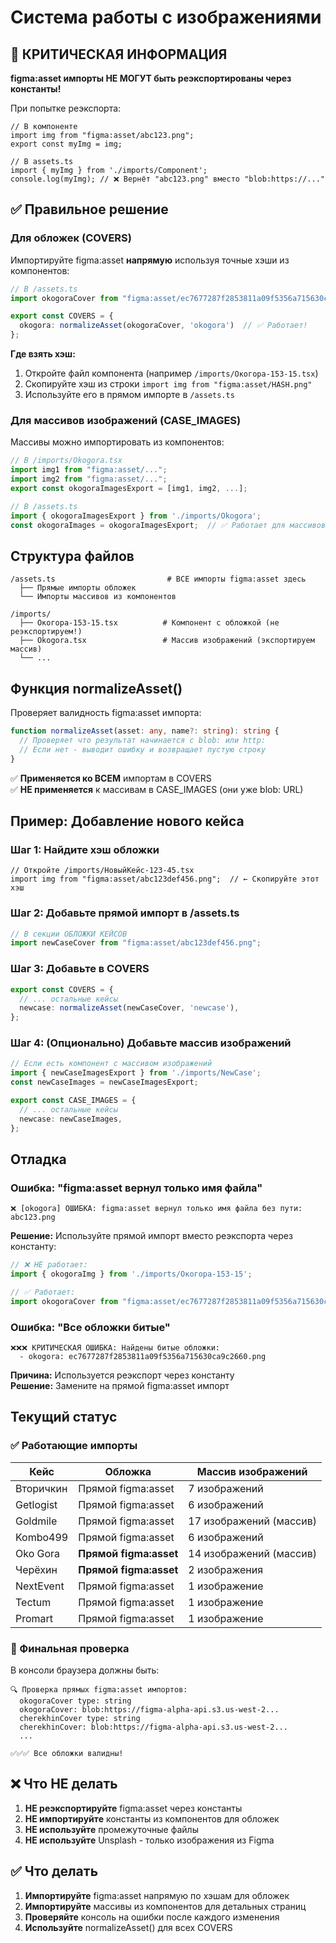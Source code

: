 # Система работы с изображениями

## 🔴 КРИТИЧЕСКАЯ ИНФОРМАЦИЯ

**figma:asset импорты НЕ МОГУТ быть реэкспортированы через константы!**

При попытке реэкспорта:
```tsx
// В компоненте
import img from "figma:asset/abc123.png";
export const myImg = img;

// В assets.ts
import { myImg } from './imports/Component';
console.log(myImg); // ❌ Вернёт "abc123.png" вместо "blob:https://..."
```

## ✅ Правильное решение

### Для обложек (COVERS)

Импортируйте figma:asset **напрямую** используя точные хэши из компонентов:

```ts
// В /assets.ts
import okogoraCover from "figma:asset/ec7677287f2853811a09f5356a715630ca9c2660.png";

export const COVERS = {
  okogora: normalizeAsset(okogoraCover, 'okogora')  // ✅ Работает!
};
```

**Где взять хэш:**
1. Откройте файл компонента (например `/imports/Окогора-153-15.tsx`)
2. Скопируйте хэш из строки `import img from "figma:asset/HASH.png"`
3. Используйте его в прямом импорте в `/assets.ts`

### Для массивов изображений (CASE_IMAGES)

Массивы можно импортировать из компонентов:

```ts
// В /imports/Okogora.tsx
import img1 from "figma:asset/...";
import img2 from "figma:asset/...";
export const okogoraImagesExport = [img1, img2, ...];

// В /assets.ts
import { okogoraImagesExport } from './imports/Okogora';
const okogoraImages = okogoraImagesExport;  // ✅ Работает для массивов
```

## Структура файлов

```
/assets.ts                         # ВСЕ импорты figma:asset здесь
  ├── Прямые импорты обложек
  └── Импорты массивов из компонентов

/imports/
  ├── Окогора-153-15.tsx          # Компонент с обложкой (не реэкспортируем!)
  ├── Okogora.tsx                 # Массив изображений (экспортируем массив)
  └── ...
```

## Функция normalizeAsset()

Проверяет валидность figma:asset импорта:

```ts
function normalizeAsset(asset: any, name?: string): string {
  // Проверяет что результат начинается с blob: или http:
  // Если нет - выводит ошибку и возвращает пустую строку
}
```

✅ **Применяется ко ВСЕМ** импортам в COVERS  
✅ **НЕ применяется** к массивам в CASE_IMAGES (они уже blob: URL)

## Пример: Добавление нового кейса

### Шаг 1: Найдите хэш обложки

```tsx
// Откройте /imports/НовыйКейс-123-45.tsx
import img from "figma:asset/abc123def456.png";  // ← Скопируйте этот хэш
```

### Шаг 2: Добавьте прямой импорт в /assets.ts

```ts
// В секции ОБЛОЖКИ КЕЙСОВ
import newCaseCover from "figma:asset/abc123def456.png";
```

### Шаг 3: Добавьте в COVERS

```ts
export const COVERS = {
  // ... остальные кейсы
  newcase: normalizeAsset(newCaseCover, 'newcase'),
};
```

### Шаг 4: (Опционально) Добавьте массив изображений

```ts
// Если есть компонент с массивом изображений
import { newCaseImagesExport } from './imports/NewCase';
const newCaseImages = newCaseImagesExport;

export const CASE_IMAGES = {
  // ... остальные кейсы
  newcase: newCaseImages,
};
```

## Отладка

### Ошибка: "figma:asset вернул только имя файла"

```
❌ [okogora] ОШИБКА: figma:asset вернул только имя файла без пути: abc123.png
```

**Решение:** Используйте прямой импорт вместо реэкспорта через константу:

```ts
// ❌ НЕ работает:
import { okogoraImg } from './imports/Окогора-153-15';

// ✅ Работает:
import okogoraCover from "figma:asset/ec7677287f2853811a09f5356a715630ca9c2660.png";
```

### Ошибка: "Все обложки битые"

```
❌❌❌ КРИТИЧЕСКАЯ ОШИБКА: Найдены битые обложки:
  - okogora: ec7677287f2853811a09f5356a715630ca9c2660.png
```

**Причина:** Используется реэкспорт через константу  
**Решение:** Замените на прямой figma:asset импорт

## Текущий статус

### ✅ Работающие импорты

| Кейс | Обложка | Массив изображений |
|------|---------|-------------------|
| Вторичкин | Прямой figma:asset | 7 изображений |
| Getlogist | Прямой figma:asset | 6 изображений |
| Goldmile | Прямой figma:asset | 17 изображений (массив) |
| Kombo499 | Прямой figma:asset | 6 изображений |
| Oko Gora | **Прямой figma:asset** | 14 изображений (массив) |
| Черёхин | **Прямой figma:asset** | 2 изображения |
| NextEvent | Прямой figma:asset | 1 изображение |
| Tectum | Прямой figma:asset | 1 изображение |
| Promart | Прямой figma:asset | 1 изображение |

### 🎯 Финальная проверка

В консоли браузера должны быть:

```
🔍 Проверка прямых figma:asset импортов:
  okogoraCover type: string
  okogoraCover: blob:https://figma-alpha-api.s3.us-west-2...
  cherekhinCover type: string
  cherekhinCover: blob:https://figma-alpha-api.s3.us-west-2...
  ...

✅✅✅ Все обложки валидны!
```

## ❌ Что НЕ делать

1. **НЕ реэкспортируйте** figma:asset через константы
2. **НЕ импортируйте** константы из компонентов для обложек
3. **НЕ используйте** промежуточные файлы
4. **НЕ используйте** Unsplash - только изображения из Figma

## ✅ Что делать

1. **Импортируйте** figma:asset напрямую по хэшам для обложек
2. **Импортируйте** массивы из компонентов для детальных страниц
3. **Проверяйте** консоль на ошибки после каждого изменения
4. **Используйте** normalizeAsset() для всех COVERS
